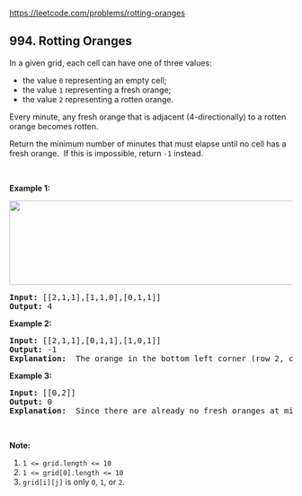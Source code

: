 https://leetcode.com/problems/rotting-oranges

## 994. Rotting Oranges

<div><p>In a given grid, each cell can have one of three values:</p>
<ul>
<li>the value <code>0</code> representing an empty cell;</li>
<li>the value <code>1</code> representing a fresh orange;</li>
<li>the value <code>2</code> representing a rotten orange.</li>
</ul>
<p>Every minute, any fresh orange that is adjacent (4-directionally) to a rotten orange becomes rotten.</p>
<p>Return the minimum number of minutes that must elapse until no cell has a fresh orange.  If this is impossible, return <code>-1</code> instead.</p>
<p> </p>
<div>
<p><strong>Example 1:</strong></p>
<p><strong><img alt="" src="https://assets.leetcode.com/uploads/2019/02/16/oranges.png" style="width: 712px; height: 150px;"/></strong></p>
<pre><strong>Input: </strong><span id="example-input-1-1">[[2,1,1],[1,1,0],[0,1,1]]</span>
<strong>Output: </strong><span id="example-output-1">4</span>
</pre>
<div>
<p><strong>Example 2:</strong></p>
<pre><strong>Input: </strong><span id="example-input-2-1">[[2,1,1],[0,1,1],[1,0,1]]</span>
<strong>Output: </strong><span id="example-output-2">-1</span>
<strong>Explanation: </strong> The orange in the bottom left corner (row 2, column 0) is never rotten, because rotting only happens 4-directionally.
</pre>
<div>
<p><strong>Example 3:</strong></p>
<pre><strong>Input: </strong><span id="example-input-3-1">[[0,2]]</span>
<strong>Output: </strong><span id="example-output-3">0</span>
<strong>Explanation: </strong> Since there are already no fresh oranges at minute 0, the answer is just 0.
</pre>
<p> </p>
<p><strong>Note:</strong></p>
<ol>
<li><code>1 &lt;= grid.length &lt;= 10</code></li>
<li><code>1 &lt;= grid[0].length &lt;= 10</code></li>
<li><code>grid[i][j]</code> is only <code>0</code>, <code>1</code>, or <code>2</code>.</li>
</ol>
</div>
</div>
</div></div>
